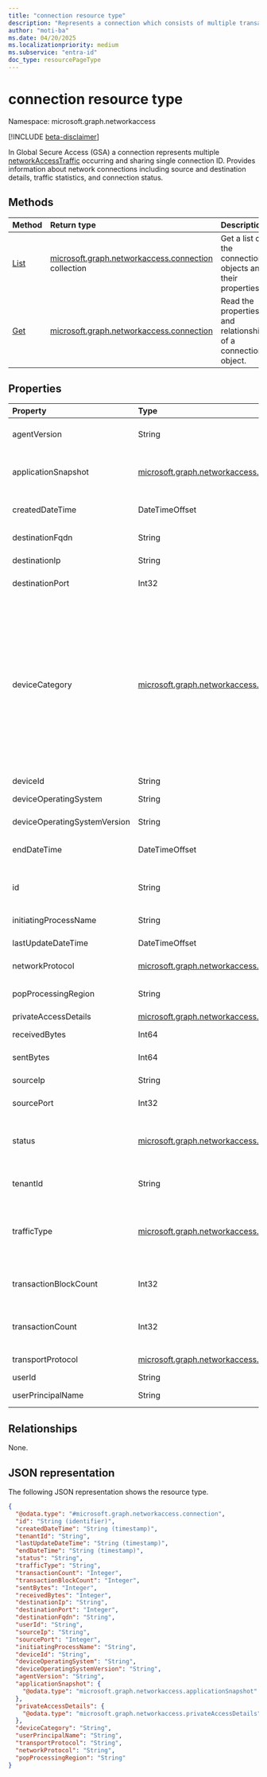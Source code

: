 ```yaml
---
title: "connection resource type"
description: "Represents a connection which consists of multiple transactions sharing single Flow Correlation Id."
author: "moti-ba"
ms.date: 04/20/2025
ms.localizationpriority: medium
ms.subservice: "entra-id"
doc_type: resourcePageType
---
```


# connection resource type

Namespace: microsoft.graph.networkaccess

[!INCLUDE [beta-disclaimer](../../includes/beta-disclaimer.md)]

In Global Secure Access (GSA) a connection represents multiple [networkAccessTraffic](../resources/networkaccess-networkaccesstraffic.md) occurring and sharing single connection ID. Provides information about network connections including source and destination details, traffic statistics, and connection status.
## Methods
|Method|Return type|Description|
|:---|:---|:---|
|[List](../api/networkaccess-logs-list-connections.md)|[microsoft.graph.networkaccess.connection](networkaccess-connection.md) collection|Get a list of the connection objects and their properties.|
|[Get](../api/networkaccess-connection-get.md)|[microsoft.graph.networkaccess.connection](networkaccess-connection.md)|Read the properties and relationships of a connection object.|

## Properties
|Property|Type|Description|
|:---|:---|:---|
|agentVersion|String|The version of the client that initiated the connection.|
|applicationSnapshot|[microsoft.graph.networkaccess.applicationSnapshot](networkaccess-applicationsnapshot.md)|**appId** (or client ID) of the destination Microsoft Entra application.|
|createdDateTime|DateTimeOffset|The time the connection was created.|
|destinationFqdn|String|The destination FQDN of the connection.|
|destinationIp|String|The destination IP of the connection.|
|destinationPort|Int32|The destination port of the connection.|
|deviceCategory|[microsoft.graph.networkaccess.deviceCategory](enums-networkaccess.md#devicecategory-values)|The category of the device. .The possible values are: `client`, `branch`, `unknownFutureValue`, `remoteNetwork`. Use the `Prefer: include-unknown-enum-members` request header to get the following values from this {evolvable enum}(/graph/best-practices-concept#handling-future-members-in-evolvable-enumerations): `remoteNetwork`.|
|deviceId|String|The DeviceID.|
|deviceOperatingSystem|String|The device operating system type.|
|deviceOperatingSystemVersion|String|The device operating system version.|
|endDateTime|DateTimeOffset|The time the connection was terminated.|
|id|String|The unique identifier for the connection. Inherited from [microsoft.graph.entity](entity.md).|
|initiatingProcessName|String|The process initiating the traffic connection.|
|lastUpdateDateTime|DateTimeOffset|When the connection was last updated.|
|networkProtocol|[microsoft.graph.networkaccess.networkingProtocol](enums-networkaccess.md#networkingprotocol-values)|The network protocol of the connection.|
|popProcessingRegion|String|The Point-of-Presence processing region of the traffic.|
|privateAccessDetails|[microsoft.graph.networkaccess.privateAccessDetails](../resources/networkaccess-privateaccessdetails.md)|Private access details.|
|receivedBytes|Int64|Accumulative bytes received.|
|sentBytes|Int64|Accumulative bytes sent.|
|sourceIp|String|The source IP of the connection.|
|sourcePort|Int32|The source port of the connection.|
|status|[microsoft.graph.networkaccess.connectionStatus](enums-networkaccess.md#connectionstatus-values)|Status of the connection. The possible values are: `open`, `active`, `closed`, `unknownFutureValue`.|
|tenantId|String|The ID of the tenant where the connection was iniatiated.|
|trafficType|[microsoft.graph.networkaccess.trafficType](enums-networkaccess.md#traffictype-values)|The type of traffic. The possible values are: `internet`, `private`, `microsoft365`, `all`, `unknownFutureValue`, `microsoft`.|
|transactionBlockCount|Int32|The number of blocked transactions belonging to the connection.|
|transactionCount|Int32|The number of transactions belonging to the connection.|
|transportProtocol|[microsoft.graph.networkaccess.networkingProtocol](enums-networkaccess.md#networkingprotocol-values)|The transport protocol of the connection.|
|userId|String|The user ID.|
|userPrincipalName|String|The principal name of the user.|

## Relationships
None.

## JSON representation
The following JSON representation shows the resource type.
<!-- {
  "blockType": "resource",
  "keyProperty": "id",
  "@odata.type": "microsoft.graph.networkaccess.connection",
  "baseType": "microsoft.graph.entity",
  "openType": false
}
-->
```json
{
  "@odata.type": "#microsoft.graph.networkaccess.connection",
  "id": "String (identifier)",
  "createdDateTime": "String (timestamp)",
  "tenantId": "String",
  "lastUpdateDateTime": "String (timestamp)",
  "endDateTime": "String (timestamp)",
  "status": "String",
  "trafficType": "String",
  "transactionCount": "Integer",
  "transactionBlockCount": "Integer",
  "sentBytes": "Integer",
  "receivedBytes": "Integer",
  "destinationIp": "String",
  "destinationPort": "Integer",
  "destinationFqdn": "String",
  "userId": "String",
  "sourceIp": "String",
  "sourcePort": "Integer",
  "initiatingProcessName": "String",
  "deviceId": "String",
  "deviceOperatingSystem": "String",
  "deviceOperatingSystemVersion": "String",
  "agentVersion": "String",
  "applicationSnapshot": {
    "@odata.type": "microsoft.graph.networkaccess.applicationSnapshot"
  },
  "privateAccessDetails": {
    "@odata.type": "microsoft.graph.networkaccess.privateAccessDetails"
  },
  "deviceCategory": "String",
  "userPrincipalName": "String",
  "transportProtocol": "String",
  "networkProtocol": "String",
  "popProcessingRegion": "String"
}
```